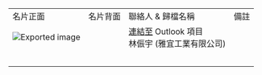 |                                                             |      |                                                                       |     |
| ----------------------------------------------------------- | ---- | --------------------------------------------------------------------- | --- |
| 名片正面                                                        | 名片背面 | 聯絡人 & 歸檔名稱                                                            | 備註  |
| ![Exported image](Exported%20image%2020241106113000-0.jpeg) |      | [連結至](onenote:outlook?folder=Contacts) Outlook 項目  <br>林侲宇 (雅宜工業有限公司) |     |
|                                                             |      |                                                                       |     |
|                                                             |      |                                                                       |     |
|                                                             |      |                                                                       |     |
|                                                             |      |                                                                       |     |
|                                                             |      |                                                                       |     |